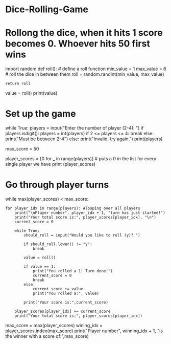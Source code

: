 # Dice-Rolling-Game
# Rollong the dice, when it hits 1 score becomes 0. Whoever hits 50 first wins

import random
def roll():  # define a roll function
    min_value = 1
    max_value = 6 
    # roll the dice in between them
    roll = random.randint(min_value, max_value)

    return roll

value = roll()
print(value)

# Set up the game
while True:
    players = input("Enter the number of player (2-4): ")
    if players.isdigit():
        players = int(players)
        if 2 <= players <= 4:
            break
        else:
            print("Must be between 2-4")
    else:
        print("Invalid, try again.")
print(players)

max_score = 50

player_scores = [0 for _ in range(players)] # puts a 0 in the list for every single player we have
print (player_scores)

# Go through player turns
while max(player_scores) < max_score:

    for player_idx in range(players): #looping over all players
        print("\nPlayer number", player_idx + 1, "turn has just started!")
        print("Your total score is:", player_scores[player_idx], "\n") 
        current_score = 0

        while True:
            should_roll = input("Would you like to roll (y)? ")
            
            if should_roll.lower() != "y":
                break
                
            value = roll()
        
            if value == 1:
                print("You rolled a 1! Turn done!")
                current_score = 0
                break
            else:
                current_score += value
                print("You rolled a:", value)
        
            print("Your score is:",current_score)

        player_scores[player_idx] += current_score
        print("Your total score is:", player_scores[player_idx])

max_score = max(player_scores)
wining_idx = player_scores.index(max_score)
print("Player number", winning_idx + 1,
      "is the winner with a score of:",max_score)
